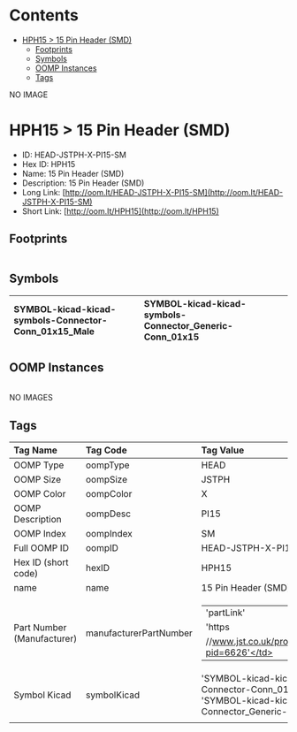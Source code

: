 



Contents
========

* [HPH15 > 15 Pin Header (SMD)](#hph15--15-pin-header-smd)
	* [Footprints](#footprints)
	* [Symbols](#symbols)
	* [OOMP Instances](#oomp-instances)
	* [Tags](#tags)
  
NO IMAGE  
# HPH15 > 15 Pin Header (SMD)

- ID: HEAD-JSTPH-X-PI15-SM
- Hex ID: HPH15
- Name: 15 Pin Header (SMD)
- Description: 15 Pin Header (SMD)
- Long Link: [http://oom.lt/HEAD-JSTPH-X-PI15-SM](http://oom.lt/HEAD-JSTPH-X-PI15-SM)
- Short Link: [http://oom.lt/HPH15](http://oom.lt/HPH15)

## Footprints
  

||||
| :--- | :--- | :--- |

## Symbols
  

|![]()<br>SYMBOL-kicad-kicad-symbols-Connector-Conn_01x15_Male|![]()<br>SYMBOL-kicad-kicad-symbols-Connector_Generic-Conn_01x15||
| :--- | :--- | :--- |

## OOMP Instances
  

||||
| :--- | :--- | :--- |
  
NO IMAGES  
## Tags
  

|Tag Name|Tag Code|Tag Value|
| :--- | :--- | :--- |
|OOMP Type|oompType|HEAD|
|OOMP Size|oompSize|JSTPH|
|OOMP Color|oompColor|X|
|OOMP Description|oompDesc|PI15|
|OOMP Index|oompIndex|SM|
|Full OOMP ID|oompID|HEAD-JSTPH-X-PI15-SM|
|Hex ID (short code)|hexID|HPH15|
|name|name|15 Pin Header (SMD)|
|Part Number (Manufacturer)|manufacturerPartNumber|<table><tr><td>'partLink'</td></tr><tr><td> 'https</td></tr><tr><td>//www.jst.co.uk/productSeries.php?pid=6626'</td></tr></table>|
|Symbol Kicad|symbolKicad|'SYMBOL-kicad-kicad-symbols-Connector-Conn_01x15_Male', 'SYMBOL-kicad-kicad-symbols-Connector_Generic-Conn_01x15'|
||||
